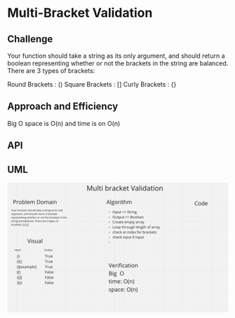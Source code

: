 # Multi-Bracket Validation


## Challenge
Your function should take a string as its only argument, and should return a boolean representing whether or not the brackets in the string are balanced. There are 3 types of brackets:

Round Brackets : ()
Square Brackets : []
Curly Brackets : {}

## Approach and Efficiency 
Big O space is O(n) and time is on O(n)

## API 

## UML
![UML](../../assets/bracket-validation.png)
